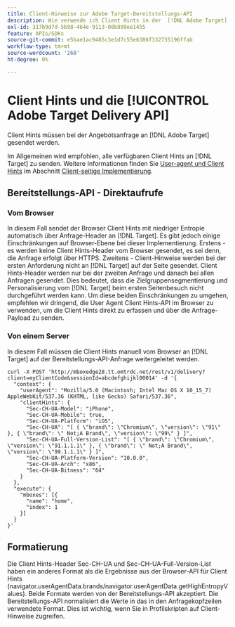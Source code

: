 ```yaml
---
title: Client-Hinweise zur Adobe Target-Bereitstellungs-API
description: Wie verwende ich Client Hints in der  [!DNL Adobe Target] -Bereitstellungs-API?
exl-id: 317b9d7d-5b98-464e-9113-08b899ee1455
feature: APIs/SDKs
source-git-commit: e5bae1ac9485c3e1d7c55e6386f332755196ffab
workflow-type: tm+mt
source-wordcount: '268'
ht-degree: 0%

---
```


# Client Hints und die [!UICONTROL Adobe Target Delivery API]

Client Hints müssen bei der Angebotsanfrage an [!DNL Adobe Target] gesendet werden.

Im Allgemeinen wird empfohlen, alle verfügbaren Client Hints an [!DNL Target] zu senden. Weitere Informationen finden Sie [User-agent und Client Hints](/help/dev/implement/client-side/atjs/user-agent-and-client-hints.md) im Abschnitt [Client-seitige Implementierung](../../implement/client-side/overview.md).

## Bereitstellungs-API - Direktaufrufe

### Vom Browser

In diesem Fall sendet der Browser Client Hints mit niedriger Entropie automatisch über Anfrage-Header an [!DNL Target]. Es gibt jedoch einige Einschränkungen auf Browser-Ebene bei dieser Implementierung. Erstens - es werden keine Client Hints-Header vom Browser gesendet, es sei denn, die Anfrage erfolgt über HTTPS. Zweitens - Client-Hinweise werden bei der ersten Anforderung nicht an [!DNL Target] auf der Seite gesendet. Client Hints-Header werden nur bei der zweiten Anfrage und danach bei allen Anfragen gesendet. Dies bedeutet, dass die Zielgruppensegmentierung und Personalisierung vom [!DNL Target] beim ersten Seitenbesuch nicht durchgeführt werden kann. Um diese beiden Einschränkungen zu umgehen, empfehlen wir dringend, die User Agent Client Hints-API im Browser zu verwenden, um die Client Hints direkt zu erfassen und über die Anfrage-Payload zu senden.

### Von einem Server

In diesem Fall müssen die Client Hints manuell vom Browser an [!DNL Target] auf der Bereitstellungs-API-Anfrage weitergeleitet werden.

```
curl -X POST 'http://mboxedge28.tt.omtrdc.net/rest/v1/delivery?client=myClientCode&sessionId=abcdefghijkl00014' -d '{
  "context": {
    "userAgent": "Mozilla/5.0 (Macintosh; Intel Mac OS X 10_15_7) AppleWebKit/537.36 (KHTML, like Gecko) Safari/537.36",
    "clientHints": {
      "Sec-CH-UA-Model": "iPhone",
      "Sec-CH-UA-Mobile": true,
      "Sec-CH-UA-Platform": "iOS",
      "Sec-CH-UA": "[ { \"brand\": \"Chromium\", \"version\": \"91\" }, { \"brand\": \" Not;A Brand\", \"version\": \"99\" } ]",
      "Sec-CH-UA-Full-Version-List": "[ { \"brand\": \"Chromium\", \"version\": \"91.1.1.1\" }, { \"brand\": \" Not;A Brand\", \"version\": \"99.1.1.1\" } ]",
      "Sec-CH-UA-Platform-Version": "10.0.0",
      "Sec-CH-UA-Arch": "x86",
      "Sec-CH-UA-Bitness": "64"
    }
  },
  "execute": {
    "mboxes": [{
      "name": "home",
      "index": 1
    }]
  }
}'
```

## Formatierung

Die Client Hints-Header Sec-CH-UA und Sec-CH-UA-Full-Version-List haben ein anderes Format als die Ergebnisse aus der Browser-API für Client Hints (navigator.userAgentData.brands/navigator.userAgentData.getHighEntropyValues). Beide Formate werden von der Bereitstellungs-API akzeptiert. Die Bereitstellungs-API normalisiert die Werte in das in den Anfragekopfzeilen verwendete Format. Dies ist wichtig, wenn Sie in Profilskripten auf Client-Hinweise zugreifen.
